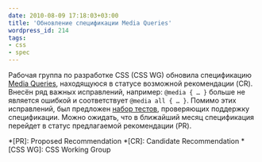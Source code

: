 ```yaml
---
date: 2010-08-09 17:18:03+03:00
title: 'Обновление спецификации Media Queries'
wordpress_id: 214
tags:
- css
- spec
---
```


Рабочая группа по разработке CSS (CSS WG) обновила спецификацию [Media Queries][1], находящуюся в статусе возможной рекомендации (CR). Внесён ряд важных исправлений, например: `@media { … }` больше не является ошибкой и соответствует `@media all { … }`. Помимо этих исправлений, был предложен [набор тестов][2], проверяющих поддержку спецификации. Можно ожидать, что в ближайший месяц спецификация перейдет в статус предлагаемой рекомендации (PR).

[1]: http://www.w3.org/TR/2010/CR-css3-mediaqueries-20100727/
[2]: http://www.w3.org/Style/CSS/Test/MediaQueries/

*[PR]: Proposed Recommendation
*[CR]: Candidate Recommendation
*[CSS WG]: CSS Working Group
